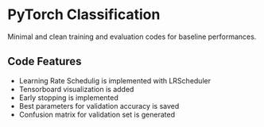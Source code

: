 # PyTorch Classification
 Minimal and clean training and evaluation codes for baseline performances.
 
## Code Features
* Learning Rate Schedulig is implemented with LRScheduler  
* Tensorboard visualization is added
* Early stopping is implemented
* Best parameters for validation accuracy is saved
* Confusion matrix for validation set is generated
